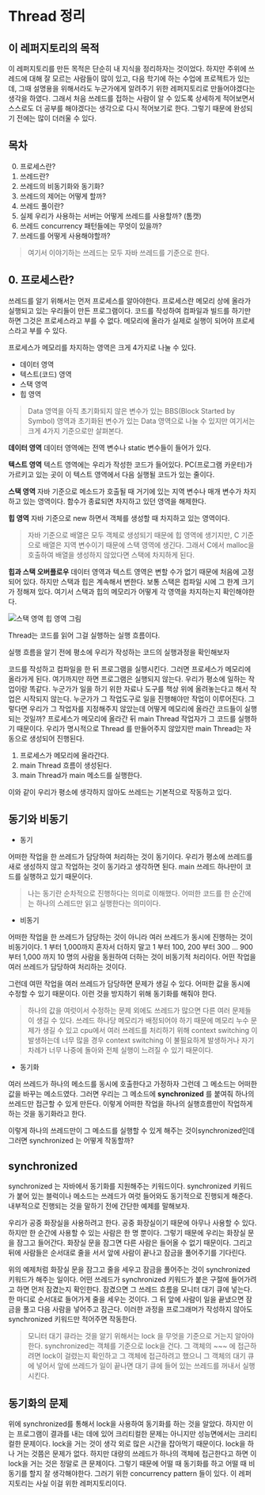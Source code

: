 ﻿# Thread 정리

## 이 레퍼지토리의 목적

 이 레퍼지토리를 만든 목적은 단순히 내 지식을 정리하자는 것이었다. 하지만 주위에 쓰레드에 대해 잘 모르는 사람들이 많이 있고, 다음 학기에 하는 수업에 프로젝트가 있는데, 그때 설명용을 위해서라도 누군가에게 알려주기 위한 레퍼지토리로 만들어야겠다는 생각을 하였다.  그래서 처음 쓰레드를 접하는 사람이 알 수 있도록 상세하게 적어보면서 스스로도 더 공부를 해야겠다는 생각으로 다시 적어보기로 한다. 그렇기 때문에 완성되기 전에는 많이 더러울 수 있다.

## 목차
 0. 프로세스란?
 1. 쓰레드란?
 2. 쓰레드의 비동기화와 동기화?
 3. 쓰레드의 제어는 어떻게 할까?
 4. 쓰레드 풀이란?
 5. 실제 우리가 사용하는 서버는 어떻게 쓰레드를 사용할까? (톰캣)
 6. 쓰레드 concurrency 패턴들에는 무엇이 있을까?
 7. 쓰레드를 어떻게 사용해야할까?

> 여기서 이야기하는 쓰레드는 모두 자바 쓰레드를 기준으로 한다.

## 0. 프로세스란?

쓰레드를 알기 위해서는 먼저 프로세스를 알아야한다. 프로세스란 메모리 상에 올라가 실행되고 있는 우리들이 만든 프로그램이다. 코드를 작성하여 컴파일과 빌드를 하기만 하면 그것은 프로세스라고 부를 수 없다. 메모리에 올라가 실제로 실행이 되어야 프로세스라고 부를 수 있다.

프로세스가 메모리를 차지하는 영역은 크게 4가지로 나눌 수 있다.

 - 데이터 영역
 - 텍스트(코드) 영역
 - 스택 영역
 - 힙 영역

>  Data 영역을 아직 초기화되지 않은 변수가 있는 BBS(Block Started by Symbol) 영역과 초기화된 변수가 있는 Data 영역으로 나눌 수 있지만 여기서는 크게 4가지 기준으로만 살펴본다.
>  

**데이터 영역**
데이터 영역에는 전역 변수나 static 변수들이 들어가 있다.

**텍스트 영역**
텍스트 영역에는 우리가 작성한 코드가 들어있다. PC(프로그램 카운터)가 가르키고 있는 곳이 이 텍스트 영역에서 다음 실행될 코드가 있는 줄이다.

**스택 영역**
자바 기준으로 메소드가 호출될 때 거기에 있는 지역 변수나 매개 변수가 차지하고 있는 영역이다. 함수가 종료되면 차지하고 있던 영역을 해제한다. 

**힙 영역**
자바 기준으로 new 하면서 객체를 생성할 때 차지하고 있는 영역이다.

> 자바 기준으로 배열은 모두 객체로 생성되기 때문에 힙 영역에 생기지만, C 기준으로 배열은 지역 변수이기 때문에 스택 영역에 생긴다. 그래서 C에서 malloc을 호출하여 배열을 생성하지 않았다면 스택에 차지하게 된다.
> 

**힙과 스택 오버플로우**
데이터 영역과 텍스트 영역은 변할 수가 없기 때문에 처음에 고정되어 있다. 하지만 스택과 힙은 계속해서 변한다. 보통 스택은 컴파일 시에 그 한계 크기가 정해져 있다. 여기서 스택과 힙의 메모리가 어떻게 각 영역을 차지하는지 확인해야한다.

![스택 영역 힙 영역 그림](https://github.com/shouwn/Thread/blob/master/images/statck_heap.gif)


Thread는 코드를 읽어 그걸 실행하는 실행 흐름이다. 

실행 흐름을 알기 전에 평소에 우리가 작성하는 코드의 실행과정을 확인해보자

코드를 작성하고 컴파일을 한 뒤 프로그램을 실행시킨다. 그러면 프로세스가 메모리에 올라가게 된다. 여기까지만 하면 프로그램은 실행되지 않는다. 우리가 평소에 일하는 작업이랑 똑같다. 누군가가 일을 하기 위한 자료나 도구를 책상 위에 올려놓는다고 해서 작업은 시작되지 않는다. 누군가가 그 작업도구로 일을 진행해야만 작업이 이루어진다.  그렇다면 우리가 그 작업자를 지정해주지 않았는데 어떻게 메모리에 올라간 코드들이 실행되는 것일까? 프로세스가 메모리에 올라간 뒤 main Thread 작업자가 그 코드를 실행하기 때문이다. 우리가 명시적으로 Thread 를 만들어주지 않았지만 main Thread는 자동으로 생성되어 진행된다.

 1. 프로세스가 메모리에 올라간다.
 2. main Thread 흐름이 생성된다.
 3. main Thread가 main 메소드를 실행한다.

이와 같이 우리가 평소에 생각하지 않아도 쓰레드는 기본적으로 작동하고 있다.

## 동기와 비동기

 - 동기

어떠한 작업을 한 쓰레드가 담당하여 처리하는 것이 동기이다. 우리가 평소에 쓰레드를 새로 생성하지 않고 작업하는 것이 동기라고 생각하면 된다. main 쓰레드 하나만이 코드를 실행하고 있기 때문이다. 


>나는 동기란 순차적으로 진행하다는 의미로 이해했다. 어떠한 코드를 한 순간에는 하나의 스레드만 읽고 실행한다는 의미이다.

 - 비동기

어떠한 작업을 한 쓰레드가 담당하는 것이 아니라 여러 쓰레드가 동시에 진행하는 것이 비동기이다. 1 부터 1,000까지 혼자서 더하지 말고 1 부터 100, 200 부터 300 ... 900 부터 1,000 까지 10 명의 사람을 동원하여 더하는 것이 비동기적 처리이다. 어떤 작업을 여러 쓰레드가 담당하여 처리하는 것이다.

그런데 여떤 작업을 여러 쓰레드가 담당하면 문제가 생길 수 있다. 어떠한 값을 동시에 수정할 수 있기 때문이다. 이런 것을 방지하기 위해 동기화를 해줘야 한다.

> 하나의 값을 여럿이서 수정하는 문제 외에도 쓰레드가 많으면 다른 여러 문제들이 생길 수 있다. 쓰레드 하나당 메모리가 배정되어야 하기 때문에 메모리 누수 문제가 생길 수 있고 cpu에서 여러 쓰레드를 처리하기 위해 context switching 이 발생하는데 너무 많을 경우 context switching 이 불필요하게 발생하거나 자기 차례가 너무 나중에 돌아와 전체 실행이 느려질 수 있기 때문이다.

 - 동기화

여러 쓰레드가 하나의 메소드를 동시에 호출한다고 가정하자 그런데 그 메소드는 어떠한 값을 바꾸는 메소드였다. 그러면 우리는 그 메소드에 **synchronized** 를 붙여줘 하나의 쓰레드만 접근할 수 있게 만든다. 이렇게 어떠한 작업을 하나의 실행흐름만이 작업하게 하는 것을 동기화라고 한다. 

이렇게 하나의 쓰레드만이 그 메소드를 실행할 수 있게 해주는 것이synchronized인데 그러면 synchronized 는 어떻게 작동할까?

## synchronized
synchronized 는 자바에서 동기화를 지원해주는 키워드이다. synchronized 키워드가 붙어 있는 블럭이나 메소드는 쓰레드가 여럿 들어와도 동기적으로 진행되게 해준다. 내부적으로 진행되는 것을 말하기 전에 간단한 예제를 말해보자.

우리가 공중 화장실을 사용하려고 한다. 공중 화장실이기 때문에 아무나 사용할 수 있다. 하지만 한 순간에 사용할 수 있는 사람은 한 명 뿐이다. 그렇기 때문에 우리는 화장실 문을 잠그고 들어간다. 화장실 문을 잠그면 다른 사람은 들어올 수 없기 때문이다. 그리고 뒤에 사람들은 순서대로 줄을 서서 앞에 사람이 끝나고 잠금을 풀어주기를 기다린다.

위의 예제처럼 화장실 문을 잠그고 줄을 세우고 잠금을 풀어주는 것이 synchronized 키워드가 해주는 일이다. 어떤 쓰레드가 synchronized 키워드가 붙은 구절에 들어가려고 하면 먼저 잠겼는지 확인한다. 잠겼으면 그 쓰레드 흐름을 모니터 대기 큐에 넣는다. 한 마디로 순서대로 들어가게 줄을 세우는 것이다. 그 뒤 앞에 사람이 일을 끝냈으면 잠금을 풀고 다음 사람을 넣어주고 잠근다. 이러한 과정을 프로그래머가 작성하지 않아도 synchronized 키워드만 적어주면 작동한다.

> 모니터 대기 큐라는 것을 알기 위해서는 lock 을 무엇을 기준으로 거는지 알아야 한다. synchronized는 객체를 기준으로 lock을 건다. 그 객체의 ~~~ 에 접근하려면 lock이 걸렸는지 확인하고 그 객체에 접근하려고 했으니 그 객체의 대기 큐에 넣어서 앞에 쓰레드가 일이 끝나면 대기 큐에 들어 있는 쓰레드를 꺼내서 실행시킨다.

## 동기화의 문제

위에 synchronized를 통해서 lock을 사용하여 동기화를 하는 것을 알았다. 하지만 이는 프로그램이 결과를 내는 데에 있어 크리티컬한 문제는 아니지만 성능면에서는 크리티컬한 문제이다. lock을 거는 것이 생각 외로 많은 시간을 잡아먹기 때문이다. lock을 하나 거는 것쯤은 문제가 없다. 하지만 대량의 쓰레드가 하나의 객체에 접근한다고 하면 이 lock을 거는 것은 정말로 큰 문제이다. 그렇기 때문에 어떨 때 동기화를 하고 어떨 때 비동기를 할지 잘 생각해야한다. 그러기 위한 concurrency pattern 들이 있다. 이 레퍼지토리는 사실 이걸 위한 레퍼지토리이다.

